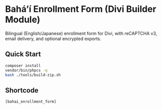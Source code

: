 # Bahá’í Enrollment Form (Divi Builder Module)

Bilingual (English/Japanese) enrollment form for Divi, with reCAPTCHA v3, email delivery, and optional encrypted exports.

## Quick Start
```bash
composer install
vendor/bin/phpcs -q
bash ./tools/build-zip.sh
```

## Shortcode
`[bahai_enrollment_form]`
